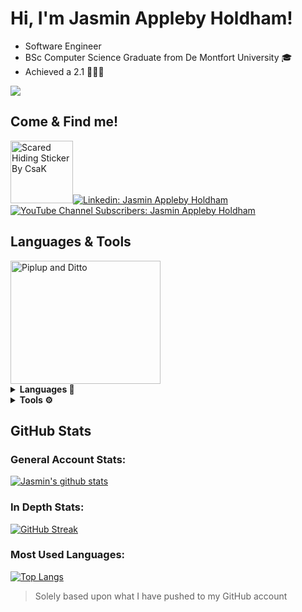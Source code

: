 # Hi, I'm Jasmin Appleby Holdham! 

- Software Engineer 
- BSc Computer Science Graduate from De Montfort University 🎓
- Achieved a 2.1 👩🏼‍🎓

![](https://komarev.com/ghpvc/?username=jasminappleby&color=c476c2&style=for-the-badge&label=GitHub+Profile+Views)

## Come & Find me!

<img src="https://media.giphy.com/media/3oFzmeVbeXIfBUl5sI/giphy.gif" alt="Scared Hiding Sticker By CsaK" width="100" height="100"/>[![Linkedin: Jasmin Appleby Holdham](https://img.shields.io/badge/-jasminapplebyholdham-blue?style=flat-square&logo=Linkedin&logoColor=white&link=https://www.linkedin.com/in/jasmin-appleby-holdham-67150814b/)](https://www.linkedin.com/in/jasmin-appleby-holdham-67150814b/) 
[![YouTube Channel Subscribers: Jasmin Appleby Holdham](https://img.shields.io/youtube/channel/subscribers/UCZosros5T88Yb1Z-sd7ZVKg?label=Subscribe&style=social)](https://www.youtube.com/channel/UCZosros5T88Yb1Z-sd7ZVKg)

  
## Languages & Tools

<img src="https://media4.giphy.com/media/aIHSZ2KQ8scknneeq9/giphy.gif?cid=ecf05e479zfuqee7xnslgn9jh0siv9cimo83m0nag4tf1pub&rid=giphy.gif" width="240" height="197" alt="Piplup and Ditto"/>

<details>
  <summary><b>Languages 🚩</b></summary>
  <br>
  
  [<img src="https://img.shields.io/badge/JavaScript-282C34?logo=javascript&logoColor=F7DF1E" alt="JavaScript logo" title="JavaScript" height="25" />][tech_tools_anchor]
  - HTML
  - CSS
  - JavaScript
  - Java
  - Scala
  - SQL
  - MongoDB
  - Python
  - Django

  
</details>
<details>
  <summary><b>Tools ⚙️</b></summary>
    <br>
  
  - VSCode
  - Visual Studios
  - Eclipse 
  - Atom
  - Node.js
  - npm dependencies (Jest, Nodemon, Supertest, Express.js)
  - Docker
 
  
</details>

## GitHub Stats

### General Account Stats:

<a href="https://github.com/jasminappleby/github-readme-stats">
  <img align="center" src="https://github-readme-stats.vercel.app/api?username=jasminappleby&show_icons=true&include_all_commits=true&theme=cobalt" alt="Jasmin's github stats"/>
</a>
<br>

### In Depth Stats: 

[![GitHub Streak](http://github-readme-streak-stats.herokuapp.com?user=jasminappleby&theme=cobalt&date_format=M%20j%5B%2C%20Y%5D&background=193549)](https://git.io/streak-stats)

### Most Used Languages:

[![Top Langs](https://github-readme-stats.vercel.app/api/top-langs/?username=jasminappleby&layout=compact&theme=cobalt)](https://github.com/jasminappleby/github-readme-stats)
> Solely based upon what I have pushed to my GitHub account


